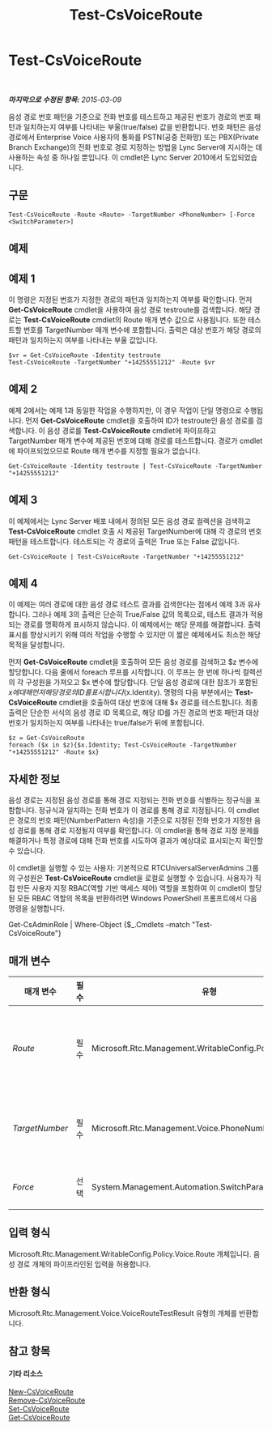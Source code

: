 ﻿---
title: Test-CsVoiceRoute
TOCTitle: Test-CsVoiceRoute
ms:assetid: 39d5012d-7beb-41c6-ac94-51011da04872
ms:mtpsurl: https://technet.microsoft.com/ko-kr/library/Gg425873(v=OCS.15)
ms:contentKeyID: 49303348
ms.date: 08/10/2015
mtps_version: v=OCS.15
ms.translationtype: HT
---

# Test-CsVoiceRoute

 

_**마지막으로 수정된 항목:** 2015-03-09_

음성 경로 번호 패턴을 기준으로 전화 번호를 테스트하고 제공된 번호가 경로의 번호 패턴과 일치하는지 여부를 나타내는 부울(true/false) 값을 반환합니다. 번호 패턴은 음성 경로에서 Enterprise Voice 사용자의 통화를 PSTN(공중 전화망) 또는 PBX(Private Branch Exchange)의 전화 번호로 경로 지정하는 방법을 Lync Server에 지시하는 데 사용하는 속성 중 하나일 뿐입니다. 이 cmdlet은 Lync Server 2010에서 도입되었습니다.

## 구문

    Test-CsVoiceRoute -Route <Route> -TargetNumber <PhoneNumber> [-Force <SwitchParameter>]

## 예제

## 예제 1

이 명령은 지정된 번호가 지정한 경로의 패턴과 일치하는지 여부를 확인합니다. 먼저 **Get-CsVoiceRoute** cmdlet을 사용하여 음성 경로 testroute를 검색합니다. 해당 경로는 **Test-CsVoiceRoute** cmdlet의 Route 매개 변수 값으로 사용됩니다. 또한 테스트할 번호를 TargetNumber 매개 변수에 포함합니다. 출력은 대상 번호가 해당 경로의 패턴과 일치하는지 여부를 나타내는 부울 값입니다.

    $vr = Get-CsVoiceRoute -Identity testroute
    Test-CsVoiceRoute -TargetNumber "+14255551212" -Route $vr

## 예제 2

예제 2에서는 예제 1과 동일한 작업을 수행하지만, 이 경우 작업이 단일 명령으로 수행됩니다. 먼저 **Get-CsVoiceRoute** cmdlet을 호출하여 ID가 testroute인 음성 경로를 검색합니다. 이 음성 경로를 **Test-CsVoiceRoute** cmdlet에 파이프하고 TargetNumber 매개 변수에 제공된 번호에 대해 경로를 테스트합니다. 경로가 cmdlet에 파이프되었으므로 Route 매개 변수를 지정할 필요가 없습니다.

    Get-CsVoiceRoute -Identity testroute | Test-CsVoiceRoute -TargetNumber "+14255551212"

## 예제 3

이 예제에서는 Lync Server 배포 내에서 정의된 모든 음성 경로 컬렉션을 검색하고 **Test-CsVoiceRoute** cmdlet 호출 시 제공된 TargetNumber에 대해 각 경로의 번호 패턴을 테스트합니다. 테스트되는 각 경로의 출력은 True 또는 False 값입니다.

    Get-CsVoiceRoute | Test-CsVoiceRoute -TargetNumber "+14255551212"

## 예제 4

이 예제는 여러 경로에 대한 음성 경로 테스트 결과를 검색한다는 점에서 예제 3과 유사합니다. 그러나 예제 3의 출력은 단순히 True/False 값의 목록으로, 테스트 결과가 적용되는 경로를 명확하게 표시하지 않습니다. 이 예제에서는 해당 문제를 해결합니다. 출력 표시를 향상시키기 위해 여러 작업을 수행할 수 있지만 이 짧은 예제에서도 최소한 해당 목적을 달성합니다.

먼저 **Get-CsVoiceRoute** cmdlet을 호출하여 모든 음성 경로를 검색하고 $z 변수에 할당합니다. 다음 줄에서 foreach 루프를 시작합니다. 이 루프는 한 번에 하나씩 컬렉션의 각 구성원을 가져오고 $x 변수에 할당합니다. 단일 음성 경로에 대한 참조가 포함된 $x에 대해 먼저 해당 경로의 ID를 표시합니다($x.Identity). 명령의 다음 부분에서는 **Test-CsVoiceRoute** cmdlet을 호출하여 대상 번호에 대해 $x 경로를 테스트합니다. 최종 출력은 단순한 서식의 음성 경로 ID 목록으로, 해당 ID를 가진 경로의 번호 패턴과 대상 번호가 일치하는지 여부를 나타내는 true/false가 뒤에 포함됩니다.

    $z = Get-CsVoiceRoute
    foreach ($x in $z){$x.Identity; Test-CsVoiceRoute -TargetNumber "+14255551212" -Route $x}

## 자세한 정보

음성 경로는 지정된 음성 경로를 통해 경로 지정되는 전화 번호를 식별하는 정규식을 포함합니다. 정규식과 일치하는 전화 번호가 이 경로를 통해 경로 지정됩니다. 이 cmdlet은 경로의 번호 패턴(NumberPattern 속성)을 기준으로 지정된 전화 번호가 지정한 음성 경로를 통해 경로 지정될지 여부를 확인합니다. 이 cmdlet을 통해 경로 지정 문제를 해결하거나 특정 경로에 대해 전화 번호를 시도하여 결과가 예상대로 표시되는지 확인할 수 있습니다.

이 cmdlet을 실행할 수 있는 사용자: 기본적으로 RTCUniversalServerAdmins 그룹의 구성원은 **Test-CsVoiceRoute** cmdlet을 로컬로 실행할 수 있습니다. 사용자가 직접 만든 사용자 지정 RBAC(역할 기반 액세스 제어) 역할을 포함하여 이 cmdlet이 할당된 모든 RBAC 역할의 목록을 반환하려면 Windows PowerShell 프롬프트에서 다음 명령을 실행합니다.

Get-CsAdminRole | Where-Object {$\_.Cmdlets –match "Test-CsVoiceRoute"}

## 매개 변수


<table>
<colgroup>
<col style="width: 25%" />
<col style="width: 25%" />
<col style="width: 25%" />
<col style="width: 25%" />
</colgroup>
<thead>
<tr class="header">
<th>매개 변수</th>
<th>필수</th>
<th>유형</th>
<th>설명</th>
</tr>
</thead>
<tbody>
<tr class="odd">
<td><p><em>Route</em></p></td>
<td><p>필수</p></td>
<td><p>Microsoft.Rtc.Management.WritableConfig.Policy.Voice.Route</p></td>
<td><p>TargetNumber 매개 변수에 지정된 번호를 테스트할 음성 경로에 대한 참조가 포함된 개체입니다. <strong>Get-CsVoiceRoute</strong> cmdlet을 호출하여 음성 경로 개체를 검색할 수 있습니다.</p>
<p>전체 데이터 형식: Microsoft.Rtc.Management.WritableConfig.Policy.Voice.Route</p></td>
</tr>
<tr class="even">
<td><p><em>TargetNumber</em></p></td>
<td><p>필수</p></td>
<td><p>Microsoft.Rtc.Management.Voice.PhoneNumber</p></td>
<td><p>Route 매개 변수에 지정된 음성 경로를 테스트할 전화 번호입니다. 이 번호는 E.164 형식(예: +14255551212)이어야 합니다.</p>
<p>전체 데이터 형식: Microsoft.Rtc.Management.Voice.PhoneNumber</p></td>
</tr>
<tr class="odd">
<td><p><em>Force</em></p></td>
<td><p>선택</p></td>
<td><p>System.Management.Automation.SwitchParameter</p></td>
<td><p>cmdlet을 실행할 때 나타날 수 있는 확인 프롬프트 또는 심각하지 않은 오류 메시지를 표시하지 않습니다.</p></td>
</tr>
</tbody>
</table>


## 입력 형식

Microsoft.Rtc.Management.WritableConfig.Policy.Voice.Route 개체입니다. 음성 경로 개체의 파이프라인된 입력을 허용합니다.

## 반환 형식

Microsoft.Rtc.Management.Voice.VoiceRouteTestResult 유형의 개체를 반환합니다.

## 참고 항목

#### 기타 리소스

[New-CsVoiceRoute](new-csvoiceroute.md)  
[Remove-CsVoiceRoute](remove-csvoiceroute.md)  
[Set-CsVoiceRoute](set-csvoiceroute.md)  
[Get-CsVoiceRoute](get-csvoiceroute.md)

